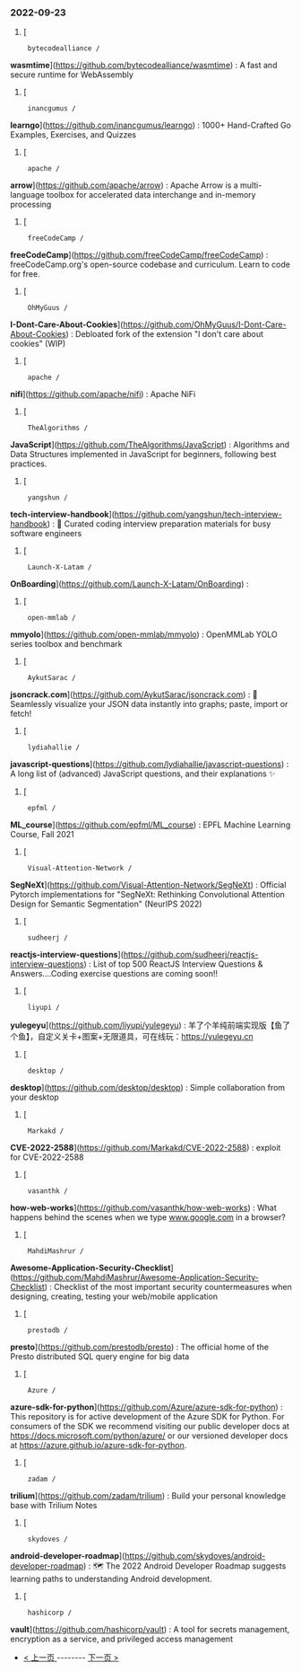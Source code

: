 ### 2022-09-23 
1. [
    

        bytecodealliance /
**wasmtime**](https://github.com/bytecodealliance/wasmtime) : A fast and secure runtime for WebAssembly
1. [
    

        inancgumus /
**learngo**](https://github.com/inancgumus/learngo) : 1000+ Hand-Crafted Go Examples, Exercises, and Quizzes
1. [
    

        apache /
**arrow**](https://github.com/apache/arrow) : Apache Arrow is a multi-language toolbox for accelerated data interchange and in-memory processing
1. [
    

        freeCodeCamp /
**freeCodeCamp**](https://github.com/freeCodeCamp/freeCodeCamp) : freeCodeCamp.org's open-source codebase and curriculum. Learn to code for free.
1. [
    

        OhMyGuus /
**I-Dont-Care-About-Cookies**](https://github.com/OhMyGuus/I-Dont-Care-About-Cookies) : Debloated fork of the extension "I don't care about cookies" (WIP)
1. [
    

        apache /
**nifi**](https://github.com/apache/nifi) : Apache NiFi
1. [
    

        TheAlgorithms /
**JavaScript**](https://github.com/TheAlgorithms/JavaScript) : Algorithms and Data Structures implemented in JavaScript for beginners, following best practices.
1. [
    

        yangshun /
**tech-interview-handbook**](https://github.com/yangshun/tech-interview-handbook) : 💯 Curated coding interview preparation materials for busy software engineers
1. [
    

        Launch-X-Latam /
**OnBoarding**](https://github.com/Launch-X-Latam/OnBoarding) : 
1. [
    

        open-mmlab /
**mmyolo**](https://github.com/open-mmlab/mmyolo) : OpenMMLab YOLO series toolbox and benchmark
1. [
    

        AykutSarac /
**jsoncrack.com**](https://github.com/AykutSarac/jsoncrack.com) : 🔮 Seamlessly visualize your JSON data instantly into graphs; paste, import or fetch!
1. [
    

        lydiahallie /
**javascript-questions**](https://github.com/lydiahallie/javascript-questions) : A long list of (advanced) JavaScript questions, and their explanations ✨
1. [
    

        epfml /
**ML_course**](https://github.com/epfml/ML_course) : EPFL Machine Learning Course, Fall 2021
1. [
    

        Visual-Attention-Network /
**SegNeXt**](https://github.com/Visual-Attention-Network/SegNeXt) : Official Pytorch implementations for "SegNeXt: Rethinking Convolutional Attention Design for Semantic Segmentation" (NeurIPS 2022)
1. [
    

        sudheerj /
**reactjs-interview-questions**](https://github.com/sudheerj/reactjs-interview-questions) : List of top 500 ReactJS Interview Questions & Answers....Coding exercise questions are coming soon!!
1. [
    

        liyupi /
**yulegeyu**](https://github.com/liyupi/yulegeyu) : 羊了个羊纯前端实现版【鱼了个鱼】，自定义关卡+图案+无限道具，可在线玩：https://yulegeyu.cn
1. [
    

        desktop /
**desktop**](https://github.com/desktop/desktop) : Simple collaboration from your desktop
1. [
    

        Markakd /
**CVE-2022-2588**](https://github.com/Markakd/CVE-2022-2588) : exploit for CVE-2022-2588
1. [
    

        vasanthk /
**how-web-works**](https://github.com/vasanthk/how-web-works) : What happens behind the scenes when we type www.google.com in a browser?
1. [
    

        MahdiMashrur /
**Awesome-Application-Security-Checklist**](https://github.com/MahdiMashrur/Awesome-Application-Security-Checklist) : Checklist of the most important security countermeasures when designing, creating, testing your web/mobile application
1. [
    

        prestodb /
**presto**](https://github.com/prestodb/presto) : The official home of the Presto distributed SQL query engine for big data
1. [
    

        Azure /
**azure-sdk-for-python**](https://github.com/Azure/azure-sdk-for-python) : This repository is for active development of the Azure SDK for Python. For consumers of the SDK we recommend visiting our public developer docs at https://docs.microsoft.com/python/azure/ or our versioned developer docs at https://azure.github.io/azure-sdk-for-python.
1. [
    

        zadam /
**trilium**](https://github.com/zadam/trilium) : Build your personal knowledge base with Trilium Notes
1. [
    

        skydoves /
**android-developer-roadmap**](https://github.com/skydoves/android-developer-roadmap) : 🗺 The 2022 Android Developer Roadmap suggests learning paths to understanding Android development.
1. [
    

        hashicorp /
**vault**](https://github.com/hashicorp/vault) : A tool for secrets management, encryption as a service, and privileged access management 

- [ < 上一页 ](https://github.com/able8/github-trending-daily-record/blob/master/2022-09-22.md) -------- [ 下一页 > ](https://github.com/able8/github-trending-daily-record/blob/master/2022-09-24.md)